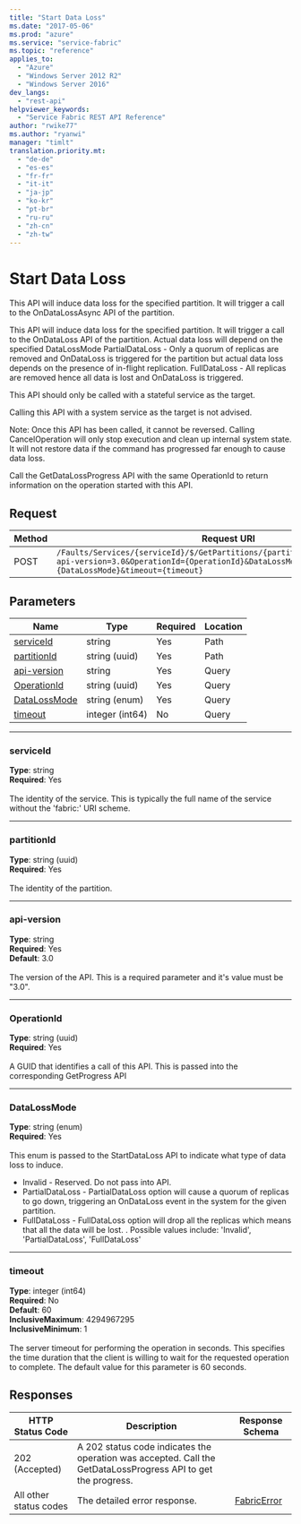 ```yaml
---
title: "Start Data Loss"
ms.date: "2017-05-06"
ms.prod: "azure"
ms.service: "service-fabric"
ms.topic: "reference"
applies_to: 
  - "Azure"
  - "Windows Server 2012 R2"
  - "Windows Server 2016"
dev_langs: 
  - "rest-api"
helpviewer_keywords: 
  - "Service Fabric REST API Reference"
author: "rwike77"
ms.author: "ryanwi"
manager: "timlt"
translation.priority.mt: 
  - "de-de"
  - "es-es"
  - "fr-fr"
  - "it-it"
  - "ja-jp"
  - "ko-kr"
  - "pt-br"
  - "ru-ru"
  - "zh-cn"
  - "zh-tw"
---
```

# Start Data Loss
This API will induce data loss for the specified partition. It will trigger a call to the OnDataLossAsync API of the partition.

This API will induce data loss for the specified partition. It will trigger a call to the OnDataLoss API of the partition.
Actual data loss will depend on the specified DataLossMode
PartialDataLoss - Only a quorum of replicas are removed and OnDataLoss is triggered for the partition but actual data loss depends on the presence of in-flight replication.
FullDataLoss - All replicas are removed hence all data is lost and OnDataLoss is triggered.            

This API should only be called with a stateful service as the target.

Calling this API with a system service as the target is not advised.

Note:  Once this API has been called, it cannot be reversed. Calling CancelOperation will only stop execution and clean up internal system state.
It will not restore data if the command has progressed far enough to cause data loss.

Call the GetDataLossProgress API with the same OperationId to return information on the operation started with this API.               


## Request
| Method | Request URI |
| ------ | ----------- |
| POST | `/Faults/Services/{serviceId}/$/GetPartitions/{partitionId}/$/StartDataLoss?api-version=3.0&OperationId={OperationId}&DataLossMode={DataLossMode}&timeout={timeout}` |


## Parameters
| Name | Type | Required | Location |
| --- | --- | --- | --- |
| [serviceId](#serviceid) | string | Yes | Path |
| [partitionId](#partitionid) | string (uuid) | Yes | Path |
| [api-version](#api-version) | string | Yes | Query |
| [OperationId](#operationid) | string (uuid) | Yes | Query |
| [DataLossMode](#datalossmode) | string (enum) | Yes | Query |
| [timeout](#timeout) | integer (int64) | No | Query |

____
### serviceId
__Type__: string <br/>
__Required__: Yes<br/>
<br/>
The identity of the service. This is typically the full name of the service without the 'fabric:' URI scheme.

____
### partitionId
__Type__: string (uuid) <br/>
__Required__: Yes<br/>
<br/>
The identity of the partition.

____
### api-version
__Type__: string <br/>
__Required__: Yes<br/>
__Default__: 3.0 <br/>
<br/>
The version of the API. This is a required parameter and it's value must be "3.0".

____
### OperationId
__Type__: string (uuid) <br/>
__Required__: Yes<br/>
<br/>
A GUID that identifies a call of this API.  This is passed into the corresponding GetProgress API

____
### DataLossMode
__Type__: string (enum) <br/>
__Required__: Yes<br/>
<br/>
This enum is passed to the StartDataLoss API to indicate what type of data loss to induce.
- Invalid - Reserved.  Do not pass into API.
- PartialDataLoss - PartialDataLoss option will cause a quorum of replicas to go down, triggering an OnDataLoss event in the system for the given partition. 
- FullDataLoss - FullDataLoss option will drop all the replicas which means that all the data will be lost. 
. Possible values include: 'Invalid', 'PartialDataLoss', 'FullDataLoss'

____
### timeout
__Type__: integer (int64) <br/>
__Required__: No<br/>
__Default__: 60 <br/>
__InclusiveMaximum__: 4294967295 <br/>
__InclusiveMinimum__: 1 <br/>
<br/>
The server timeout for performing the operation in seconds. This specifies the time duration that the client is willing to wait for the requested operation to complete. The default value for this parameter is 60 seconds.

## Responses

| HTTP Status Code | Description | Response Schema |
| --- | --- | --- |
| 202 (Accepted) | A 202 status code indicates the operation was accepted.  Call the GetDataLossProgress API to get the progress.<br/> |  |
| All other status codes | The detailed error response.<br/> | [FabricError](sfclient-model-fabricerror.md) |
